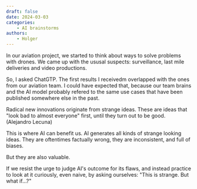 ```yaml
---
draft: false
date: 2024-03-03
categories:
    - AI brainstorms
authors:
    - Holger
---
```


In our aviation project, we started to think about ways to solve problems with drones. We came up with the ususal suspects: surveillance, last mile deliveries and video productions.

So, I asked ChatGTP. The first results I receivedm overlapped with the ones from our aviation team. I could have expected that, because our team brains and the AI model probably refered to the same use cases that have been published somewhere else in the past.


Radical new innovations originate from strange ideas. These are ideas that "look bad to almost everyone" first, until they turn out to be good. (Alejandro Lecuna)

This is where AI can benefit us. AI generates all kinds of strange looking ideas. They are oftentimes factually wrong, they are inconsistent, and full of biases. 

But they are also valuable.

If we resist the urge to judge AI's outcome for its flaws, and instead practice to look at it curiously, even naive, by asking ourselves: "This is strange. But what if...?"